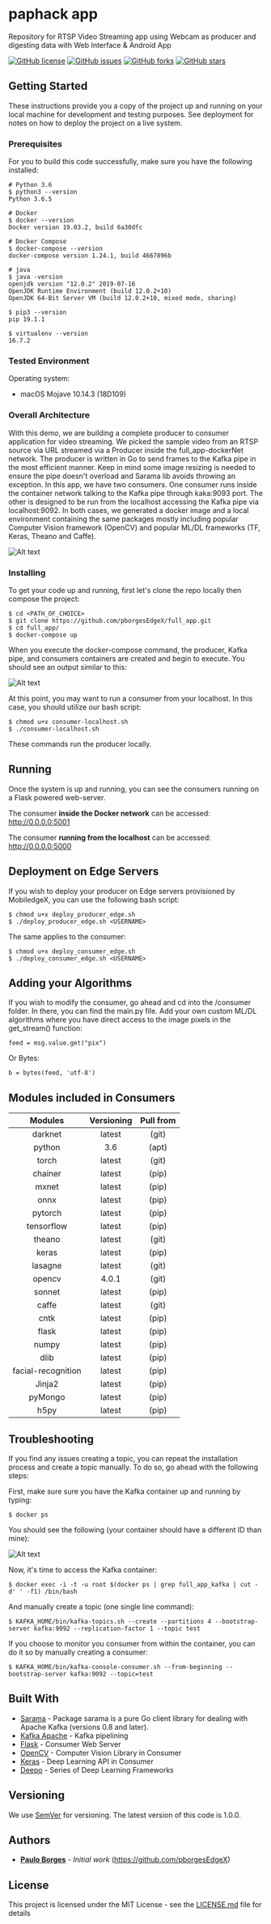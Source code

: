 # paphack app
Repository for RTSP Video Streaming app using Webcam as producer and digesting data with Web Interface &amp; Android App

[![GitHub license](https://img.shields.io/github/license/pborgesEdgeX/paphack)](https://github.com/pborgesEdgeX/paphack/blob/master/LICENSE) [![GitHub issues](https://img.shields.io/github/issues/pborgesEdgeX/paphack)](https://github.com/pborgesEdgeX/paphack/issues) [![GitHub forks](https://img.shields.io/github/forks/pborgesEdgeX/paphack)](https://github.com/pborgesEdgeX/paphack/forks)  [![GitHub stars](https://img.shields.io/github/stars/pborgesEdgeX/paphack)](https://github.com/pborgesEdgeX/paphack/stargazers)

## Getting Started

These instructions provide you a copy of the project up and running on your local machine for development and testing purposes. See deployment for notes on how to deploy the project on a live system.

### Prerequisites

For you to build this code successfully, make sure you have the following installed:

```
# Python 3.6
$ python3 --version
Python 3.6.5

# Docker
$ docker --version
Docker version 19.03.2, build 6a30dfc

# Docker Compose
$ docker-compose --version
docker-compose version 1.24.1, build 4667896b

# java
$ java -version
openjdk version "12.0.2" 2019-07-16
OpenJDK Runtime Environment (build 12.0.2+10)
OpenJDK 64-Bit Server VM (build 12.0.2+10, mixed mode, sharing)

$ pip3 --version
pip 19.1.1

$ virtualenv --version
16.7.2

```
### Tested Environment
Operating system:
* macOS Mojave 10.14.3 (18D109)

### Overall Architecture
With this demo, we are building a complete producer to consumer application for video streaming. We picked the sample video from an RTSP source via URL streamed via a Producer inside the full_app-dockerNet network. The producer is written in Go to send frames to the Kafka pipe in the most efficient manner. Keep in mind some image resizing is needed to ensure the pipe doesn't overload and Sarama lib avoids throwing an exception. In this app, we have two consumers. One consumer runs inside the container network talking to the Kafka pipe through kaka:9093 port. The other is designed to be run from the localhost accessing the Kafka pipe via localhost:9092. In both cases, we generated a docker image and a local environment containing the same packages mostly including popular Computer Vision framework (OpenCV) and popular ML/DL frameworks (TF, Keras, Theano and Caffe).

![Alt text](readme_img/kafka_architecture_updated.jpeg?raw=true "Architecture")

### Installing

To get your code up and running, first let's clone the repo locally then compose the project:

```
$ cd <PATH_OF_CHOICE>
$ git clone https://github.com/pborgesEdgeX/full_app.git
$ cd full_app/
$ docker-compose up
```

When you execute the docker-compose command, the producer, Kafka pipe, and consumers containers are created and begin to execute. You should see an output similar to this:

![Alt text](readme_img/output.jpg?raw=true "Output")
 

At this point, you may want to run a consumer from your localhost. In this case, you should utilize our bash script:

```
$ chmod u+x consumer-localhost.sh
$ ./consumer-localhost.sh
```
These commands run the producer locally.


## Running 

Once the system is up and running, you can see the consumers running on a Flask powered web-server.

The consumer **inside the Docker network** can be accessed: http://0.0.0.0:5001

The consumer **running from the localhost** can be accessed: http://0.0.0.0:5000

## Deployment on Edge Servers

If you wish to deploy your producer on Edge servers provisioned by MobiledgeX, you can use the following bash script:

```
$ chmod u+x deploy_producer_edge.sh
$ ./deploy_producer_edge.sh <USERNAME>
```

The same applies to the consumer:

```
$ chmod u+x deploy_consumer_edge.sh
$ ./deploy_consumer_edge.sh <USERNAME>
```

## Adding your Algorithms
If you wish to modify the consumer, go ahead and cd into the /consumer folder. In there, you can find the main.py file. Add your own custom ML/DL algorithms where you have direct access to the image pixels in the get_stream() function:
```
feed = msg.value.get("pix")
```

Or Bytes: 
```
b = bytes(feed, 'utf-8')
```
## Modules included in Consumers
| Modules | Versioning | Pull from |
| :------:   |  :------:     |   :------:   |
| darknet |   latest  |    (git)  |
| python        |3.6    |(apt)|
| torch         |latest |(git)|
|chainer       |latest |(pip)|
| mxnet         |latest |(pip)|
| onnx          |latest |(pip)|
| pytorch       |latest |(pip)|
| tensorflow    |latest |(pip)|
| theano        |latest |(git)|
| keras         |latest |(pip)|
| lasagne       |latest |(git)|
| opencv        |4.0.1  |(git)|
| sonnet        |latest |(pip)|
| caffe         |latest |(git)|
| cntk          |latest |(pip)|
| flask		|latest |(pip)|
| numpy		|latest |(pip)|
| dlib		|latest |(pip)|
| facial-recognition| latest |(pip)|
| Jinja2 	|latest |(pip)|
| pyMongo	|latest |(pip)|
| h5py		|latest |(pip)|

## Troubleshooting
If you find any issues creating a topic, you can repeat the installation process and create a topic manually. To do so, go ahead with the following steps:

First, make sure sure you have the Kafka container up and running by typing:

```
$ docker ps
```

You should see the following (your container should have a different ID than mine):

![Alt text](readme_img/containerup.jpg?raw=true "Container Check")

Now, it's time to access the Kafka container:

```
$ docker exec -i -t -u root $(docker ps | grep full_app_kafka | cut -d' ' -f1) /bin/bash
```
And manually create a topic (one single line command):
```
$ KAFKA_HOME/bin/kafka-topics.sh --create --partitions 4 --bootstrap-server kafka:9092 --replication-factor 1 --topic test
```
If you choose to monitor you consumer from within the container, you can do it so by manually creating a consumer:
```
$ KAFKA_HOME/bin/kafka-console-consumer.sh --from-beginning --bootstrap-server kafka:9092 --topic=test 
```
## Built With

* [Sarama](https://godoc.org/github.com/Shopify/sarama) - Package sarama is a pure Go client library for dealing with Apache Kafka (versions 0.8 and later).
* [Kafka Apache](http://wurstmeister.github.io/kafka-docker/) - Kafka pipelining
* [Flask](https://palletsprojects.com/p/flask/) - Consumer Web Server
* [OpenCV](https://docs.opencv.org/) - Computer Vision Library in Consumer
* [Keras](https://keras.io/) - Deep Learning API in Consumer
* [Deepo](https://hub.docker.com/r/ufoym/deepo/) - Series of Deep Learning Frameworks

## Versioning

We use [SemVer](http://semver.org/) for versioning. The latest version of this code is 1.0.0.

## Authors

* **[Paulo Borges](https://www.linkedin.com/in/pborges1/)** - *Initial work* (https://github.com/pborgesEdgeX)

## License

This project is licensed under the MIT License - see the [LICENSE.md](https://github.com/pborgesEdgeX/full_app/blob/master/LICENSE) file for details


